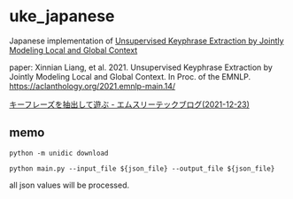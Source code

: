 # uke_japanese

Japanese implementation of [Unsupervised Keyphrase Extraction by Jointly Modeling Local and Global Context](https://github.com/xnliang98/uke_ccrank)

paper: Xinnian Liang, et al. 2021. Unsupervised Keyphrase Extraction by Jointly Modeling Local and Global Context. In Proc. of the EMNLP. https://aclanthology.org/2021.emnlp-main.14/


[キーフレーズを抽出して遊ぶ - エムスリーテックブログ(2021-12-23)](https://www.m3tech.blog/entry/2021/12/23/110000)

## memo

`python -m unidic download`

`python main.py --input_file ${json_file} --output_file ${json_file}`

all json values will be processed.

